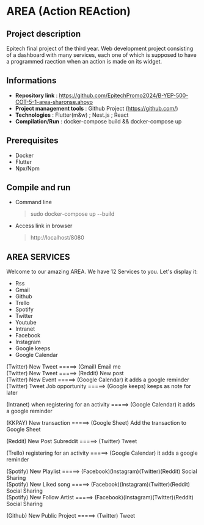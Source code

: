 # AREA (Action REAction)

## Project description
Epitech final project of the third year. Web development project consisting of a dashboard with many services, each one of which is supposed to have a programmed raection when an action is made on its widget.

## Informations

- **Repository link** : https://github.com/EpitechPromo2024/B-YEP-500-COT-5-1-area-sharonse.ahoyo
- **Project management tools** : Github Project (https://github.com/)
- **Technologies** : Flutter(m&w) ; Nest.js ; React
- **Compilation/Run** : docker-compose build && docker-compose up

## Prerequisites
- Docker
- Flutter
- Npx/Npm

## Compile and run
- Command line
  > sudo docker-compose up --build
- Access link in browser
  > http://localhost/8080

## AREA SERVICES

Welcome to our amazing AREA. We have 12 Services to you. Let's display it:
- Rss
- Gmail
- Github
- Trello
- Spotify
- Twitter
- Youtube
- Intranet
- Facebook
- Instagram
- Google keeps
- Google Calendar

(Twitter) New Tweet =====> (Gmail) Email me                                                    
(Twitter) New Tweet =====> (Reddit) New post                           
(Twitter) New Event =====> (Google Calendar) it adds a google reminder                           
(Twitter) Tweet Job opportunity =====> (Google keeps) keeps as note for later                                                       




(Intranet) when registering for an activity =====> (Google Calendar) it adds a google reminder




(KKPAY) New transaction =====> (Google Sheet) Add the transaction to Google Sheet




(Reddit) New Post Subreddit =====> (Twitter) Tweet                          




(Trello) registering for an activity =====> (Google Calendar) it adds a google reminder




(Spotify) New Playlist =====> (Facebook)(Instagram)(Twitter)(Reddit) Social Sharing                         
(Spotify) New Liked song =====> (Facebook)(Instagram)(Twitter)(Reddit) Social Sharing                             
(Spotify) New Follow Artist =====> (Facebook)(Instagram)(Twitter)(Reddit) Social Sharing




(Github) New Public Project =====> (Twitter) Tweet                                 